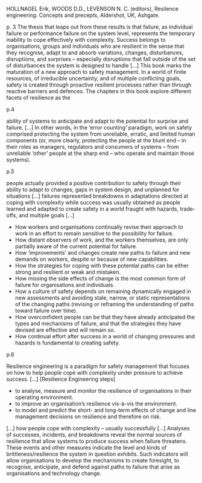 HOLLNAGEL Erik, WOODS D.D., LEVENSON N. C. (editors), Resilence engineering: Concepts and precepts, Aldershot, UK, Ashgate.

p. 3
The thesis that leaps out from these results is that failure, as
individual failure or performance failure on the system level, represents
the temporary inability to cope effectively with complexity. Success
belongs to organisations, groups and individuals who are resilient in the
sense that they recognise, adapt to and absorb variations, changes,
disturbances, disruptions, and surprises – especially disruptions that fall
outside of the set of disturbances the system is designed to handle
[...]
This book marks the maturation of a new approach to safety
management. In a world of finite resources, of irreducible uncertainty,
and of multiple conflicting goals, safety is created through proactive
resilient processes rather than through reactive barriers and defences.
The chapters in this book explore different facets of resilience as the

p.4

ability of systems to anticipate and adapt to the potential for surprise and failure.
[...]
In other words, in the ‘error counting’ paradigm, work on safety comprised protecting the system from unreliable, erratic, and limited human components (or, more clearly, protecting the people at the blunt end – in their roles as managers, regulators and consumers of systems – from unreliable ‘other’ people at the sharp end – who operate and maintain those systems).

p.5

people actually provided a positive contribution to safety through their ability to adapt to changes, gaps in system design, and unplanned for situations
[...]
failures represented breakdowns in adaptations directed at
coping with complexity while success was usually obtained as people learned and adapted to create safety in a world fraught with hazards, trade-offs, and multiple goals
[...]

* How workers and organisations continually revise their approach to work in an effort to remain sensitive to the possibility for failure.
* How distant observers of work, and the workers themselves, are only partially aware of the current potential for failure.
* How ‘improvements’ and changes create new paths to failure and new demands on workers, despite or because of new capabilities.
* How the strategies for coping with these potential paths can be either strong and resilient or weak and mistaken.
* How missing the side effects of change is the most common form of failure for organisations and individuals.
* How a culture of safety depends on remaining dynamically engaged in new assessments and avoiding stale, narrow, or static representations of the changing paths (revising or reframing the understanding of paths toward failure over time).
* How overconfident people can be that they have already
anticipated the types and mechanisms of failure, and that the strategies they have devised are effective and will remain so.
* How continual effort after success in a world of changing pressures and hazards is fundamental to creating safety.

p.6

Resilience engineering is a paradigm for safety management that focuses on how to help people cope with complexity under pressure to achieve success.
[...]
[Resilience Engineering steps]
* to analyse, measure and monitor the resilience of organisations in their operating environment.
* to improve an organisation’s resilience vis-à-vis the environment.
* to model and predict the short- and long-term effects of change and line management decisions on resilience and therefore on risk.

[...]
how people cope with complexity –
usually successfully
[...]
Analyses of successes, incidents, and breakdowns reveal the normal sources of resilience that allow systems to produce success when failure threatens.
These events and other measures indicate the level and kinds of brittleness/resilience the system in question exhibits. Such indicators will allow organisations to develop the mechanisms to create foresight, to recognise, anticipate, and defend against paths to failure that arise as organisations and technology change.
